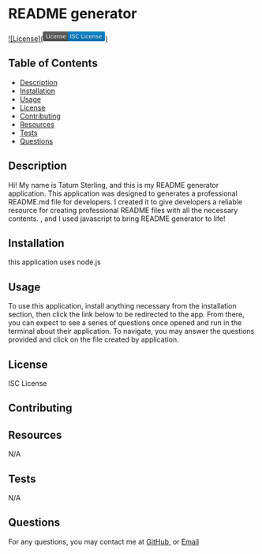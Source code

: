 # README generator

[![License](<svg xmlns="http://www.w3.org/2000/svg" xmlns:xlink="http://www.w3.org/1999/xlink" width="126" height="20" role="img" aria-label="License: ISC License"><title>License: ISC License</title><linearGradient id="s" x2="0" y2="100%"><stop offset="0" stop-color="#bbb" stop-opacity=".1"/><stop offset="1" stop-opacity=".1"/></linearGradient><clipPath id="r"><rect width="126" height="20" rx="3" fill="#fff"/></clipPath><g clip-path="url(#r)"><rect width="51" height="20" fill="#555"/><rect x="51" width="75" height="20" fill="#007ec6"/><rect width="126" height="20" fill="url(#s)"/></g><g fill="#fff" text-anchor="middle" font-family="Verdana,Geneva,DejaVu Sans,sans-serif" text-rendering="geometricPrecision" font-size="110"><text aria-hidden="true" x="265" y="150" fill="#010101" fill-opacity=".3" transform="scale(.1)" textLength="410">License</text><text x="265" y="140" transform="scale(.1)" fill="#fff" textLength="410">License</text><text aria-hidden="true" x="875" y="150" fill="#010101" fill-opacity=".3" transform="scale(.1)" textLength="650">ISC License</text><text x="875" y="140" transform="scale(.1)" fill="#fff" textLength="650">ISC License</text></g></svg>)](LICENSE.md)

## Table of Contents
- [Description](#description)
- [Installation](#installation)
- [Usage](#usage)
- [License](#license)
- [Contributing](#contributing)
- [Resources](#resources)
- [Tests](#tests)
- [Questions](#questions)

## Description
Hi! My name is Tatum Sterling, and this is my README generator application. This application was designed to generates a professional README.md file for developers. I created it to give developers a reliable resource for creating professional README files with all the necessary contents. , and I used javascript to bring README generator to life!
        
## Installation
this application uses node.js
        
## Usage
To use this application, install anything necessary from the installation section, then click the link below to be redirected to the app. From there, you can expect to see a series of questions once opened and run in the terminal about their application. To navigate, you may answer the questions provided and click on the file created by application.
        
## License
ISC License
        
## Contributing

        
## Resources
N/A
        
## Tests
N/A
        
## Questions
For any questions, you may contact me at 
[GitHub](https://github.com/TatumSterling),
or [Email](mailto:tatumoakley29@hotmail.com)